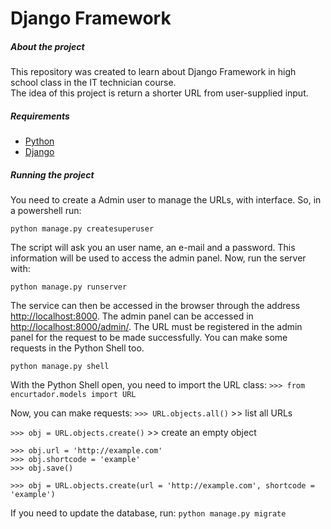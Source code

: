 # Django Framework #

##### About the project

This repository was created to learn about Django Framework in high school class in the IT technician course.  
The idea of this project is return a shorter URL from user-supplied input.  

##### Requirements
* [Python](https://www.python.org/downloads/)
* [Django](https://www.djangoproject.com/download/)

##### Running the project

You need to create a Admin user to manage the URLs, with interface. So, in a powershell run: 

`python manage.py createsuperuser`

The script will ask you an user name, an e-mail and a password. This information will be used to access the admin panel. 
Now, run the server with: 

`python manage.py runserver`

The service can then be accessed in the browser through the address <http://localhost:8000>. The admin panel can be accessed in <http://localhost:8000/admin/>. 
The URL must be registered in the admin panel for the request to be made successfully. You can make some requests in the Python Shell too. 

`python manage.py shell`

With the Python Shell open, you need to import the URL class: 
`>>> from encurtador.models import URL`

Now, you can make requests: 
`>>> URL.objects.all()` >> list all URLs

`>>> obj = URL.objects.create()` >> create an empty object

```
>>> obj.url = 'http://example.com' 
>>> obj.shortcode = 'example'
>>> obj.save() 
```

`>>> obj = URL.objects.create(url = 'http://example.com', shortcode = 'example')` 

If you need to update the database, run: 
`python manage.py migrate`
